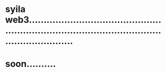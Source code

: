 # syila web3.........................................................................................................................
# soon..........
